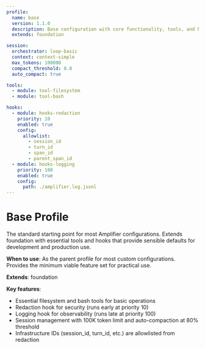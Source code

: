 ```yaml
---
profile:
  name: base
  version: 1.1.0
  description: Base configuration with core functionality, tools, and hooks
  extends: foundation

session:
  orchestrator: loop-basic
  context: context-simple
  max_tokens: 100000
  compact_threshold: 0.8
  auto_compact: true

tools:
  - module: tool-filesystem
  - module: tool-bash

hooks:
  - module: hooks-redaction
    priority: 10
    enabled: true
    config:
      allowlist:
        - session_id
        - turn_id
        - span_id
        - parent_span_id
  - module: hooks-logging
    priority: 100
    enabled: true
    config:
      path: ./amplifier.log.jsonl
---
```


# Base Profile

The standard starting point for most Amplifier configurations. Extends foundation with essential tools and hooks that provide sensible defaults for development and production use.

**When to use**: As the parent profile for most custom configurations. Provides the minimum viable feature set for practical use.

**Extends**: foundation

**Key features**:
- Essential filesystem and bash tools for basic operations
- Redaction hook for security (runs early at priority 10)
- Logging hook for observability (runs late at priority 100)
- Session management with 100K token limit and auto-compaction at 80% threshold
- Infrastructure IDs (session_id, turn_id, etc.) are allowlisted from redaction